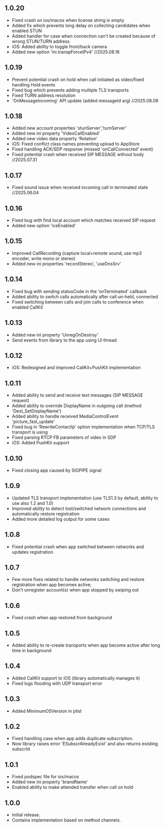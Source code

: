 ## 1.0.20
- Fixed crash on ios/macos when license string is empty
- Added fix which prevents long delay on collecting candidates when enabled STUN
- Added handler for case when connection can't be created because of wrong STUN/TURN address
- iOS: Added ability to toggle front/back camera
- Added new option 'ini.transpForceIPv4'
  //2025.08.16

## 1.0.19
- Prevent potential crash on hold when call initiated as video/fixed handling Hold events
- Fixed bug which prevents adding multiple TLS transports
- Fixed TURN address resolution
- 'OnMessageIncoming' API update (added messageId arg)
  //2025.08.09

## 1.0.18
- Added new account properties 'stunServer','turnServer'
- Added new ini property 'VideoCallEnabled'
- Added new video data property 'Rotation'
- iOS: Fixed conflict class names preventing upload to AppStore
- Fixed handling ACK/SDP response (missed 'onCallConnected' event)
- Fixed potential crash when received SIP MESSAGE without body
  //2025.07.31

## 1.0.17
- Fixed sound issue when received incoming call in terminated state
  //2025.06.04

## 1.0.16
- Fixed bug with find local account which matches received SIP request
- Added new option 'iceEnabled'

## 1.0.15
- Improved CallRecording (capture local+remote sound, use mp3 encoder, write mono or stereo)
- Added new ini properties 'recordStereo', 'useDnsSrv'

## 1.0.14
- Fixed bug with sending statusCode in the 'onTerminated' callback
- Added ability to switch calls automatically after call un-held, connected
- Fixed switching between calls and join calls to conference when enabled CallKit

## 1.0.13
- Added new ini property 'UnregOnDestroy'
- Send events from library to the app using UI thread

## 1.0.12
- iOS: Redesigned and improved CallKit+PushKit implementation

## 1.0.11
- Added ability to send and receive text messages (SIP MESSAGE request)
- Added ability to override DisplayName in outgoing call (method 'Dest_SetDisplayName')
- Added ability to handle received MediaControlEvent 'picture_fast_update'
- Fixed bug in 'RewriteContactIp' option implementation when TCP/TLS transport is using
- Fixed parsing RTCP FB parameters of video in SDP
- iOS: Added PushKit support

## 1.0.10
* Fixed closing app caused by SIGPIPE signal

## 1.0.9
* Updated TLS transport implementation (use TLS1.3 by default, ability to use also 1.2 and 1.0)
* Improved ability to detect lost/switched network connections and automatically restore registration
* Added more detailed log output for some cases

## 1.0.8
* Fixed potential crash when app switched between networks and updates registration 

## 1.0.7
* Few more fixes related to handle networks switching and restore registration when app becomes active; 
* Don't unregister account(s) when app stopped by swiping out

## 1.0.6
* Fixed crash when app restored from background

## 1.0.5
* Added ability to re-create transports when app become active after long time in background

## 1.0.4
* Added CallKit support to iOS (library automatically manages it)
* Fixed logs flooding with UDP transport error

## 1.0.3
* Added MinimumOSVersion in plist

## 1.0.2
* Fixed handling case when app adds duplicate subscription.
* Now library raises error 'ESubscrAlreadyExist' and also returns existing subscrId

## 1.0.1
* Fixed podspec file for ios/macos
* Added new ini property 'brandName'
* Enabled ability to make attended transfer when call on hold

## 1.0.0
* Initial release. 
* Contains implementation based on method channels.
